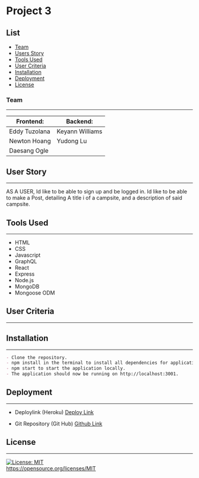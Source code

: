 # Project 3

## List
- [Team](#team)
- [Users Story](#user-story)
- [Tools Used](#tools-used)
- [User Criteria](#user-criteria)
- [Installation](#installation)
- [Deployment](#deployment)
- [License](license)

### Team
----------
| Frontend:      | Backend:       |
| -------------- | -------------- |
| Eddy Tuzolana  | Keyann Williams  |
| Newton Hoang  | Yudong Lu |
| Daesang Ogle  |

## User Story
----------
AS A USER, Id like to be able to sign up and be logged in.
Id like to be able to make a Post, detailing A title i of a campsite, and a description of said campsite.

## Tools Used
----------
* HTML
* CSS
* Javascript
* GraphQL
* React
* Express
* Node.js
* MongoDB
* Mongoose ODM

## User Criteria
----------

## Installation
----------
```md
- Clone the repository.
- npm install in the terminal to install all dependencies for application.
- npm start to start the application locally.
- The application should now be running on http://localhost:3001.
```

## Deployment
----------
- Deploylink (Heroku) 
<a href="https://project-03-03-04-2022.herokuapp.com/">Deploy Link</a>

- Git Repository (Git Hub) 
<a href="https://github.com/Williamskj/Project-3">Github Link</a>

## License
----------
[![License: MIT](https://img.shields.io/badge/License-MIT-yellow.svg)](https://opensource.org/licenses/MIT)<br>https://opensource.org/licenses/MIT
